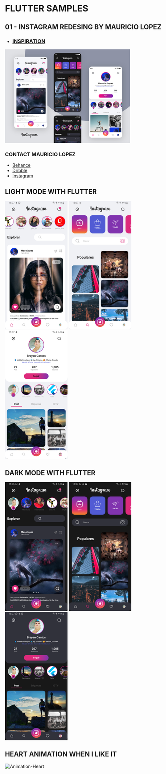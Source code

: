 # FLUTTER SAMPLES

## 01 - INSTAGRAM REDESING BY MAURICIO LOPEZ
- ### [INSPIRATION](https://dribbble.com/shots/14194596-Instagram-Redesign-UI?fbclid=IwAR2Db-jYEEFIp5O55wHLjylZ-vpwnAOgqCTEoWjDxuFoAuFr8Vu4htS2YYA)

<img src="./screenshot/ig/ig-redesing-by-mao.jpg" alt="Inspiration" width="400"/>

### CONTACT MAURICIO LOPEZ
- [Behance](https://www.behance.net/designylove)
- [Dribble](https://dribbble.com/m4st3rmiau)
- [Instagram](https://www.instagram.com/maoo.lopez/)

## LIGHT MODE WITH FLUTTER
<img src="./screenshot/ig/ig-home-light.png" alt="Home-Light" width="200"/>
<img src="./screenshot/ig/ig-search-light.png" alt="Search-Light" width="200"/>
<img src="./screenshot/ig/ig-profile-light.png" alt="Profile-Light" width="200"/>

## DARK MODE WITH FLUTTER

<img src="./screenshot/ig/ig-home-dark.png" alt="Home-Dark" width="200"/>
<img src="./screenshot/ig/ig-search-dark.png" alt="Search-Dark" width="200"/>
<img src="./screenshot/ig/ig-profile-dark.png" alt="Profile-Dark" width="200"/>

## HEART ANIMATION WHEN I LIKE IT
<img src="./screenshot/ig/heart.gif" alt="Animation-Heart" width="200"/>